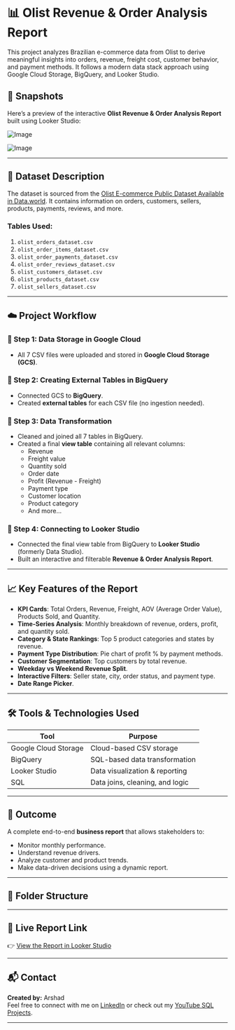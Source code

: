 # 📊 Olist Revenue & Order Analysis Report

This project analyzes Brazilian e-commerce data from Olist to derive meaningful insights into orders, revenue, freight cost, customer behavior, and payment methods. It follows a modern data stack approach using Google Cloud Storage, BigQuery, and Looker Studio.

## 📸 Snapshots

Here’s a preview of the interactive **Olist Revenue & Order Analysis Report** built using Looker Studio:

![Image](https://github.com/user-attachments/assets/9dc13b9f-d4f1-49c9-855c-4e23f8a81924)

![Image](https://github.com/user-attachments/assets/65dc8a05-9fe9-46b4-b6a6-325b907a19a1)

---

## 📁 Dataset Description

The dataset is sourced from the [Olist E-commerce Public Dataset Available in Data.world](https://data.world/adas086/olistcustomersdataset). It contains information on orders, customers, sellers, products, payments, reviews, and more.

### Tables Used:
1. `olist_orders_dataset.csv`
2. `olist_order_items_dataset.csv`
3. `olist_order_payments_dataset.csv`
4. `olist_order_reviews_dataset.csv`
5. `olist_customers_dataset.csv`
6. `olist_products_dataset.csv`
7. `olist_sellers_dataset.csv`

---

## ☁️ Project Workflow

### 🔹 Step 1: Data Storage in Google Cloud
- All 7 CSV files were uploaded and stored in **Google Cloud Storage (GCS)**.

### 🔹 Step 2: Creating External Tables in BigQuery
- Connected GCS to **BigQuery**.
- Created **external tables** for each CSV file (no ingestion needed).

### 🔹 Step 3: Data Transformation
- Cleaned and joined all 7 tables in BigQuery.
- Created a final **view table** containing all relevant columns:
  - Revenue
  - Freight value
  - Quantity sold
  - Order date
  - Profit (Revenue - Freight)
  - Payment type
  - Customer location
  - Product category
  - And more...

### 🔹 Step 4: Connecting to Looker Studio
- Connected the final view table from BigQuery to **Looker Studio** (formerly Data Studio).
- Built an interactive and filterable **Revenue & Order Analysis Report**.

---

## 📈 Key Features of the Report

- **KPI Cards**: Total Orders, Revenue, Freight, AOV (Average Order Value), Products Sold, and Quantity.
- **Time-Series Analysis**: Monthly breakdown of revenue, orders, profit, and quantity sold.
- **Category & State Rankings**: Top 5 product categories and states by revenue.
- **Payment Type Distribution**: Pie chart of profit % by payment methods.
- **Customer Segmentation**: Top customers by total revenue.
- **Weekday vs Weekend Revenue Split**.
- **Interactive Filters**: Seller state, city, order status, and payment type.
- **Date Range Picker**.

---

## 🛠 Tools & Technologies Used

| Tool            | Purpose                          |
|-----------------|----------------------------------|
| Google Cloud Storage | Cloud-based CSV storage        |
| BigQuery        | SQL-based data transformation     |
| Looker Studio   | Data visualization & reporting    |
| SQL             | Data joins, cleaning, and logic   |

---

## 📌 Outcome

A complete end-to-end **business report** that allows stakeholders to:
- Monitor monthly performance.
- Understand revenue drivers.
- Analyze customer and product trends.
- Make data-driven decisions using a dynamic report.

---

## 📎 Folder Structure


---

## 🔗 Live Report Link

👉 [View the Report in Looker Studio](https://lookerstudio.google.com/s/uMhGSWnsufw](https://lookerstudio.google.com/reporting/8ba31a78-8a5f-4323-813c-80c2bf22f9f3))  


---

## 📬 Contact

**Created by:** Arshad  
Feel free to connect with me on [LinkedIn](https://www.linkedin.com/in/mohd-arshad-726b38286/) or check out my [YouTube SQL Projects](https://www.youtube.com/@Arshad_Data_Analyst).

---



